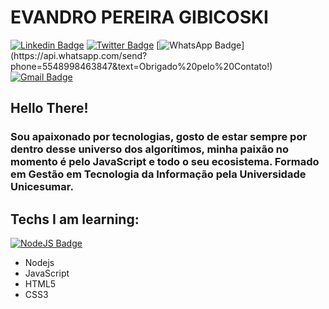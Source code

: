 
# EVANDRO PEREIRA GIBICOSKI

[![Linkedin Badge](https://img.shields.io/badge/-LinkedIn-blue?style=flat-square&logo=Linkedin&logoColor=white&link=https://www.linkedin.com/in/gibifyofficial/)](https://www.linkedin.com/in/gibifyofficial/)
[![Twitter Badge](https://img.shields.io/badge/-Twitter-blue?style=flat-square&logo=Twitter&logoColor=white&link=https://www.twitter.com/gibify_official)](https://twitter.com/gibify_official)
[![WhatsApp Badge](https://img.shields.io/badge/-WhatsApp-4CA143?style=flat-square&logo=WhatsApp&logoColor=white&link=https://api.whatsapp.com/send?phone=5548998463847&text=Obrigado%20pelo%20Contato!)](https://api.whatsapp.com/send?phone=5548998463847&text=Obrigado%20pelo%20Contato!)
[![Gmail Badge](https://img.shields.io/badge/-Gmail-red?style=flat-square&logo=Gmail&logoColor=white&link=mailto:evandrogibicoski@gmail.com)](mailto:evandrogibicoski@gmail.com)

## Hello There! 

### Sou apaixonado por tecnologias, gosto de estar sempre por dentro desse universo dos algorítimos, minha paixão no momento é pelo JavaScript e todo o seu ecosistema. Formado em Gestão em Tecnologia da Informação pela Universidade Unicesumar.

## Techs I am learning:
[![NodeJS Badge](https://img.shields.io/badge/-NodeJS-success?style=flat-square&logo=Nodejs&logoColor=white&link=https://nodejs.org/en/)](https://nodejs.org/en/)
* Nodejs
* JavaScript
* HTML5
* CSS3
